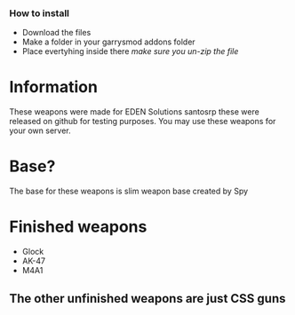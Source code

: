 ### How to install 
- Download the files
- Make a folder in your garrysmod addons folder 
- Place evertyhing inside there *make sure you un-zip the file*

# Information
These weapons were made for EDEN Solutions santosrp these were released on github for testing purposes. You may use these weapons for your own server. 

# Base?
The base for these weapons is slim weapon base created by Spy

# Finished weapons 
- Glock 
- AK-47
- M4A1

## The other unfinished weapons are just CSS guns
